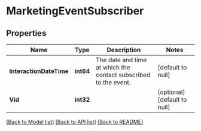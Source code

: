 # MarketingEventSubscriber

## Properties
Name | Type | Description | Notes
------------ | ------------- | ------------- | -------------
**InteractionDateTime** | **int64** | The date and time at which the contact subscribed to the event. | [default to null]
**Vid** | **int32** |  | [optional] [default to null]

[[Back to Model list]](../README.md#documentation-for-models) [[Back to API list]](../README.md#documentation-for-api-endpoints) [[Back to README]](../README.md)

